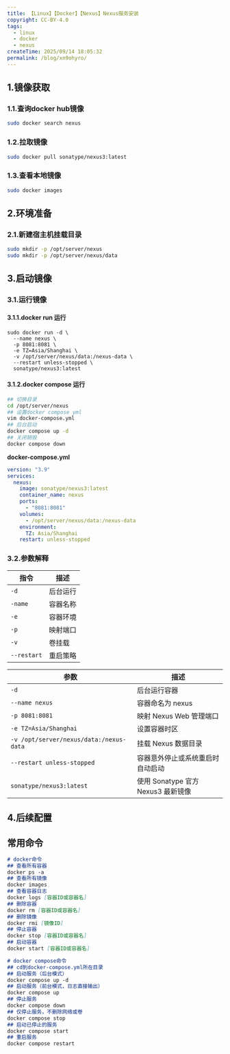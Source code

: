 ```yaml
---
title: 【Linux】【Docker】【Nexus】Nexus服务安装
copyright: CC-BY-4.0
tags:
  - linux
  - docker
  - nexus
createTime: 2025/09/14 18:05:32
permalink: /blog/xn9ohyro/
---
```


## 1.镜像获取

### 1.1.查询docker hub镜像

```bash
sudo docker search nexus
```

### 1.2.拉取镜像

```bash
sudo docker pull sonatype/nexus3:latest
```

### 1.3.查看本地镜像

```bash
sudo docker images
```

## 2.环境准备
### 2.1.新建宿主机挂载目录

```bash
sudo mkdir -p /opt/server/nexus
sudo mkdir -p /opt/server/nexus/data
```

## 3.启动镜像

### 3.1.运行镜像
#### 3.1.1.docker run 运行

```shell
sudo docker run -d \
  --name nexus \
  -p 8081:8081 \
  -e TZ=Asia/Shanghai \
  -v /opt/server/nexus/data:/nexus-data \
  --restart unless-stopped \
  sonatype/nexus3:latest
```
#### 3.1.2.docker compose 运行

```bash
## 切换目录
cd /opt/server/nexus
## 设置docker compose yml
vim docker-compose.yml
## 后台启动
docker compose up -d
## 关闭销毁
docker compose down
```

**docker-compose.yml**

```yaml
version: "3.9"
services:
  nexus:
    image: sonatype/nexus3:latest
    container_name: nexus
    ports:
      - "8081:8081"
    volumes:
      - /opt/server/nexus/data:/nexus-data
    environment:
      TZ: Asia/Shanghai
    restart: unless-stopped
```

### 3.2.参数解释

| 指令        | 描述     |
| ----------- | -------- |
| `-d`        | 后台运行 |
| `-name`     | 容器名称 |
| `-e`        | 容器环境 |
| `-p`        | 映射端口 |
| `-v`        | 卷挂载   |
| `--restart` | 重启策略 |

| 参数                                    | 描述                               |
| --------------------------------------- | ---------------------------------- |
| `-d`                                    | 后台运行容器                       |
| `--name nexus`                          | 容器命名为 nexus                   |
| `-p 8081:8081`                          | 映射 Nexus Web 管理端口            |
| `-e TZ=Asia/Shanghai`                   | 设置容器时区                       |
| `-v /opt/server/nexus/data:/nexus-data` | 挂载 Nexus 数据目录                |
| `--restart unless-stopped`              | 容器意外停止或系统重启时自动启动   |
| `sonatype/nexus3:latest`                | 使用 Sonatype 官方 Nexus3 最新镜像 |

## 4.后续配置



## 常用命令

```markdown
# docker命令
## 查看所有容器
docker ps -a
## 查看所有镜像
docker images
## 查看容器日志
docker logs [容器ID或容器名]
## 删除容器
docker rm [容器ID或容器名]
## 删除镜像
docker rmi [镜像ID]
## 停止容器
docker stop [容器ID或容器名]
## 启动容器
docker start [容器ID或容器名]

# docker compose命令
## cd到docker-compose.yml所在目录
## 启动服务（后台模式）
docker compose up -d
## 启动服务（前台模式，日志直接输出）
docker compose up
## 停止服务
docker compose down
## 仅停止服务，不删除网络或卷
docker compose stop
## 启动已停止的服务
docker compose start
## 重启服务
docker compose restart
```

